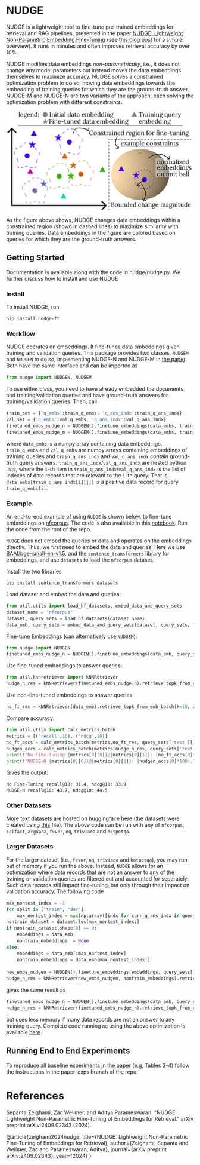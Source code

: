 # NUDGE
NUDGE is a lightweight tool to fine-tune pre-trained embeddings for retrieval and RAG pipelines, presented in the paper [NUDGE: Lightweight Non-Parametric Embedding Fine-Tuning](https://arxiv.org/pdf/2409.02343) (see [this blog post](https://data-people-group.github.io/blogs/2024/09/05/nudge/) for a simple overview). It runs in minutes and often improves retrieval accuracy by over 10%. 

NUDGE modifies data embeddings *non-parametrically*, i.e., it does not change any model parameters but instead moves the data embeddings themselves to maximize accuracy. NUDGE solves a constrained optimization problem to do so, moving data embeddings towards the embedding of training queries for which they are the ground-truth answer. NUDGE-M and NUDGE-N are two variants of the approach, each solving the optimization problem with different constraints.

<p align="center">
<img src="https://github.com/szeighami/nudge/blob/main/nudge_overview.jpg" width="500">
</p>
As the figure above shows, NUDGE changes data embeddings within a constrained region (shown in dashed lines) to maximize similarity with training queries. Data embeddings in the figure are colored based on queries for which they are the ground-truth answers.

## Getting Started
Documentation is available along with the code in nudge/nudge.py. We further discuss how to install and use NUDGE

### Install
To install NUDGE, run 
```
pip install nudge-ft
```
### Workflow
NUDGE operates on embeddings. It fine-tunes data embeddings given training and validation queries. This package provides two classes, `NUDGEM` and `NUDGEN` to do so, implementing NUDGE-N and NUDGE-M in [the paper](https://arxiv.org/pdf/2409.02343). Both have the same interface and can be imported as

```python
from nudge import NUDGEN, NUDGEM
```

To use either class, you need to have already embedded the documents and training/validation queries and have ground-truth answers for training/validation queries. Then, call

```python
train_set = {'q_embs':train_q_embs, 'q_ans_indx':train_q_ans_indx}
val_set = {'q_embs':val_q_embs, 'q_ans_indx':val_q_ans_indx}
finetuned_embs_nudge_n = NUDGEN().finetune_embeddings(data_embs, train_set, val_set)
finetuned_embs_nudge_m = NUDGEM().finetune_embeddings(data_embs, train_set, val_set)
```
where `data_embs` is a numpy array containing data embeddings, `train_q_embs` and `val_q_embs` are numpy arrays containing embeddings of training queries and `train_q_ans_indx` and `val_q_ans_indx` contain ground-truth query answers. `train_q_ans_indx`/`val_q_ans_indx` are nested python lists, where the `i`-th item in `train_q_ans_indx`/`val_q_ans_indx` is the list of indexes of data records that are relevant to the `i`-th query. That is, `data_embs[train_q_ans_indx[i][j]]` is a positive data record for query `train_q_embs[i]`.




### Example

An end-to-end example of using `NUDGE` is shown below, to fine-tune embeddings on [nfcorpus](https://www.cl.uni-heidelberg.de/statnlpgroup/nfcorpus/). The code is also available in this [notebook](https://github.com/szeighami/nudge/blob/main/example.ipynb). Run the code from the root of the repo.

`NUDGE` does not embed the queries or data and operates on the embeddings directly. Thus, we first need to embed the data and queries. Here we use [BAAI/bge-small-en-v1.5](https://huggingface.co/BAAI/bge-small-en-v1.5), and the `sentence_transformers` library for embeddings, and use `datasets` to load the  `nfcorpus` dataset. 

Install the two libraries

```
pip install sentence_transformers datasets
```



Load dataset and embed the data and queries:
```python
from util.utils import load_hf_datasets, embed_data_and_query_sets
dataset_name = 'nfcorpus'
dataset, query_sets = load_hf_datasets(dataset_name)
data_emb, query_sets = embed_data_and_query_sets(dataset, query_sets, "BAAI/bge-small-en-v1.5")
```
Fine-tune Embeddings (can alternatively use `NUDGEM`):
```python
from nudge import NUDGEN
finetuned_embs_nudge_n = NUDGEN().finetune_embeddings(data_emb, query_sets['train'], query_sets['dev'])
```
Use fine-tuned embeddings to answer queries:
```python
from util.knnretriever import kNNRetriever
nudge_n_res = kNNRetriever(finetuned_embs_nudge_n).retrieve_topk_from_emb_batch(k=10, q_embeds=query_sets['test']['q_embs'])
```
Use non-fine-tuned embeddings to answer queries:
```python
no_ft_res = kNNRetriever(data_emb).retrieve_topk_from_emb_batch(k=10, q_embeds=query_sets['test']['q_embs'])
```
Compare accuracy:
```python
from util.utils import calc_metrics_batch
metrics = [('recall',10), ('ndcg',10)]
no_ft_accs = calc_metrics_batch(metrics,no_ft_res, query_sets['test']['q_ans_indx'], query_sets['test']['q_ans_indx_rel'])
nudgen_accs = calc_metrics_batch(metrics,nudge_n_res, query_sets['test']['q_ans_indx'], query_sets['test']['q_ans_indx_rel'])
print(f"No Fine-Tuning {metrics[0][0]}@{metrics[0][1]}: {no_ft_accs[0]*100:.1f}, {metrics[1][0]}@{metrics[1][1]}: {no_ft_accs[1]*100:.1f}")
print(f"NUDGE-N {metrics[0][0]}@{metrics[0][1]}: {nudgen_accs[0]*100:.1f}, {metrics[1][0]}@{metrics[1][1]}: {nudgen_accs[1]*100:.1f}")
```
Gives the output:
```
No Fine-Tuning recall@10: 31.4, ndcg@10: 33.9
NUDGE-N recall@10: 43.7, ndcg@10: 44.5
```

### Other Datasets
More text datasets are hosted on huggingface [here](https://huggingface.co/sepz) (the datasets were created using [this](https://github.com/szeighami/nudge/blob/main/util/process_data_to_hf_datasets.py) file). The above code can be run with any of `nfcorpus`, `scifact`, `arguana`, `fever`, `nq`, `triviaqa` and `hotpotqa`.

### Larger Datasets
For the larger dataset (i.e., `fever`, `nq`, `triviaqa` and `hotpotqa`), you may run out of memory if you run the above. Instead, `NUDGE` allows for an optimization where data records that are not an answer to any of the training or validation queries are filtered out and accounted for separately. Such data records still impact fine-tuning, but only through their impact on validation accuracy. The following code
```python
max_nontest_index = -1
for split in ["train", "dev"]:
    max_nontest_index = max(np.array([indx for curr_q_ans_indx in query_sets[split]['q_ans_indx'] for indx in curr_q_ans_indx]).max()+1, max_nontest_index)
nontrain_dataset = dataset.loc[max_nontest_index:]
if nontrain_dataset.shape[0] == 0:
    embeddings = data_emb
    nontrain_embeddings  = None
else:
    embeddings = data_emb[:max_nontest_index]
    nontrain_embeddings = data_emb[max_nontest_index:]
    
new_embs_nudgen = NUDGEN().finetune_embeddings(embeddings, query_sets['train'], query_sets['dev'], (nontrain_embeddings, None))
nudge_n_res = kNNRetriever(new_embs_nudgen, nontrain_embeddings).retrieve_topk_from_emb_batch(k=10, q_embeds=query_sets['test']['q_embs'])
```
gives the same result as 
```python
finetuned_embs_nudge_n = NUDGEN().finetune_embeddings(data_emb, query_sets['train'], query_sets['dev'])
nudge_n_res = kNNRetriever(finetuned_embs_nudge_n).retrieve_topk_from_emb_batch(k=10, q_embeds=query_sets['test']['q_embs'])
```
but uses less memory if many data records are not an answer to any training query. Complete code running `nq` using the above optimization is available [here](https://github.com/szeighami/nudge/blob/main/example_large_datasets.ipynb).


## Running End to End Experiments
To reproduce all baseline experiments [in the paper](https://arxiv.org/pdf/2409.02343) (e.g, Tables 3-4) follow the instructions in the paper_exps branch of the repo.

# References
Sepanta Zeighami, Zac Wellmer, and Aditya Parameswaran. "NUDGE: Lightweight Non-Parametric Fine-Tuning of Embeddings for Retrieval." arXiv preprint arXiv:2409.02343 (2024).

@article{zeighami2024nudge,
  title={NUDGE: Lightweight Non-Parametric Fine-Tuning of Embeddings for Retrieval},
  author={Zeighami, Sepanta and Wellmer, Zac and Parameswaran, Aditya},
  journal={arXiv preprint arXiv:2409.02343},
  year={2024}
}
